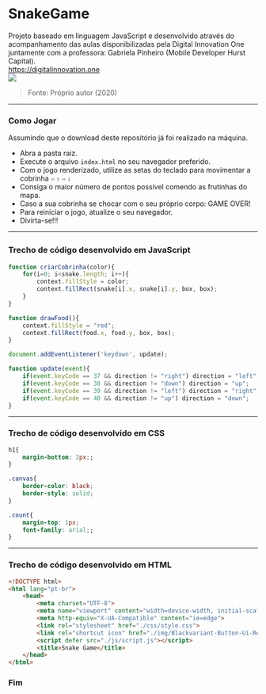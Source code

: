 # SnakeGame
Projeto baseado em linguagem JavaScript e desenvolvido através do acompanhamento das aulas disponibilizadas pela Digital Innovation One juntamente com a professora: Gabriela Pinheiro (Mobile Developer Hurst Capital).  
https://digitalinnovation.one    
![](https://github.com/JoaoErick/projeto-SnakeGame-javascript/blob/master/img/demonstracao2.png)
> Fonte: Próprio autor (2020)  
-------------  
### Como Jogar 
Assumindo que o download deste repositório já foi realizado na máquina.
* Abra a pasta raiz.
* Execute o arquivo ```index.html``` no seu navegador preferido.
* Com o jogo renderizado, utilize as setas do teclado para movimentar a cobrinha ```⇦``` ```⇧``` ```⇨``` ```⇩```
* Consiga o maior número de pontos possível comendo as frutinhas do mapa.
* Caso a sua cobrinha se chocar com o seu próprio corpo: GAME OVER!
* Para reiniciar o jogo, atualize o seu navegador.
* Divirta-se!!!
-------------  
### Trecho de código desenvolvido em JavaScript　

```JavaScript
function criarCobrinha(color){
    for(i=0; i<snake.length; i++){
        context.fillStyle = color;
        context.fillRect(snake[i].x, snake[i].y, box, box);
    }
}

function drawFood(){
    context.fillStyle = "red";
    context.fillRect(food.x, food.y, box, box);
}

document.addEventListener('keydown', update);

function update(event){
    if(event.keyCode == 37 && direction != "right") direction = "left";
    if(event.keyCode == 38 && direction != "down") direction = "up";
    if(event.keyCode == 39 && direction != "left") direction = "right";
    if(event.keyCode == 40 && direction != "up") direction = "down";
}
```  
-------------  
### Trecho de código desenvolvido em CSS

```css
h1{
    margin-bottom: 2px;;
}

.canvas{
    border-color: black;
    border-style: solid;
}

.count{
    margin-top: 1px;
    font-family: arial;;
}
```  
-------------  

### Trecho de código desenvolvido em HTML

```html
<!DOCTYPE html>
<html lang="pt-br">
    <head>
        <meta charset="UTF-8">
        <meta name="viewport" content="width=device-width, initial-scale=1.0">
        <meta http-equiv="X-UA-Compatible" content="ie=edge">
        <link rel="stylesheet" href="./css/style.css">
        <link rel="shortcut icon" href="./img/Blackvariant-Button-Ui-Requests-13-Snake.ico" />
        <script defer src="./js/script.js"></script>
        <title>Snake Game</title>
    </head>
</html>
```
### Fim
